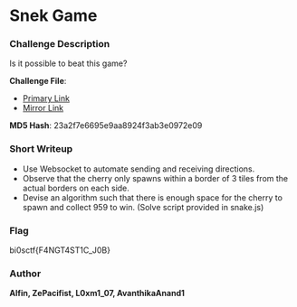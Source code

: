 # Snek Game

### Challenge Description

Is it possible to beat this game?

**Challenge File**:
+ [Primary Link](https://drive.google.com/file/d/1tftvfpF146rrWAzXC4Oy2NecNpfhCpKH/view?usp=sharing)
+ [Mirror Link](https://www.dropbox.com/s/i52eqzria6uomdv/handout.zip?dl=0)

**MD5 Hash**: 23a2f7e6695e9aa8924f3ab3e0972e09

### Short Writeup

+  Use Websocket to automate sending and receiving directions.
+  Observe that the cherry only spawns within a border of 3 tiles from the actual borders on each side.
+  Devise an algorithm such that there is enough space for the cherry to spawn and collect 959 to win. (Solve script provided in snake.js)

### Flag

bi0sctf{F4NGT4ST1C_J0B}

### Author

**Alfin, ZePacifist, L0xm1_07, AvanthikaAnand1**
